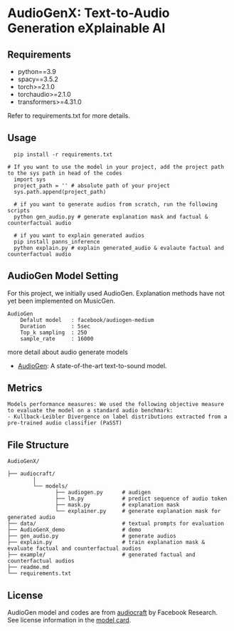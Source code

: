 # AudioGenX: Text-to-Audio Generation eXplainable AI

## Requirements
- python==3.9
- spacy==3.5.2
- torch>=2.1.0
- torchaudio>=2.1.0
- transformers>=4.31.0

Refer to requirements.txt for more details.

## Usage
```shell
  pip install -r requirements.txt
  
# If you want to use the model in your project, add the project path to the sys path in head of the codes
  import sys
  project_path = '' # absolute path of your project
  sys.path.append(project_path)
  
  # if you want to generate audios from scratch, run the following scripts
  python gen_audio.py # generate explanation mask and factual & counterfactual audio

  # if you want to explain generated audios
  pip install panns_inference
  python explain.py # explain generated_audio & evalaute factual and counterfactual audio
```

## AudioGen Model Setting
For this project, we initially used AudioGen. 
Explanation methods have not yet been implemented on MusicGen.

    AudioGen
        Defalut model   : facebook/audiogen-medium
        Duration        : 5sec
        Top_k sampling  : 250
        sample_rate     : 16000

more detail about audio generate models
* [AudioGen](https://github.com/facebookresearch/audiocraft/blob/main/docs/AUDIOGEN.md): A state-of-the-art text-to-sound model.

## Metrics
    Models performance measures: We used the following objective measure to evaluate the model on a standard audio benchmark:
    - Kullback-Leibler Divergence on label distributions extracted from a pre-trained audio classifier (PaSST)


## File Structure
```
AudioGenX/

├── audiocraft/                     
        │
        └── models/                 
               ├── audiogen.py      # audigen 
               ├── lm.py            # predict sequence of audio token
               ├── mask.py          # explanation mask 
               └── explainer.py     # generate explanation mask for generated audio                     
├── data/                           # textual prompts for evaluation
├── AudioGenX_demo                  # demo 
├── gen_audio.py                    # generate audios
├── explain.py                      # train explanation mask & evaluate factual and counterfactual audios
├── example/                        # generated factual and counterfactual audios
├── readme.md                       
└── requirements.txt                
```


## License
AudioGen model and codes are from [audiocraft](https://github.com/facebookresearch/audiocraft/tree/main) by Facebook Research.  
See license information in the [model card](https://github.com/facebookresearch/audiocraft/blob/main/model_cards/AUDIOGEN_MODEL_CARD.md).
